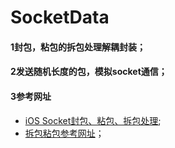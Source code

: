 # SocketData
#### 1封包，粘包的拆包处理解耦封装；
#### 2发送随机长度的包，模拟socket通信；
#### 3参考网址
* [iOS Socket封包、粘包、拆包处理](https://www.jianshu.com/p/9ea0f0c84990);
* [拆包粘包参考网址](https://www.jianshu.com/p/1d290fd22595)；


